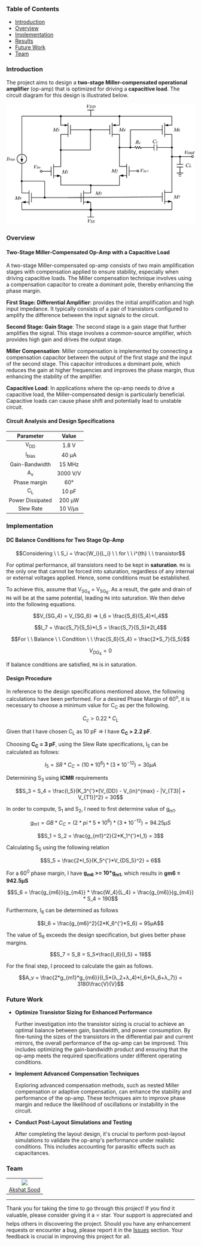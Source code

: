 <h3>Table of Contents</h3>
<ul>
    <li><a href="#introduction">Introduction</a></li>
    <li><a href="#overview">Overview</a></li>
    <li><a href="#implementation">Implementation</a></li>
    <li><a href="#results">Results</a></li>
    <li><a href="#future-work">Future Work</a></li>
    <li><a href="#team">Team</a></li>
</ul>

<h3 id="introduction">Introduction</h3>
<div>
    <p>
        The project aims to design a <b>two-stage Miller-compensated operational amplifier</b> (op-amp) that is optimized for driving a<b> capacitive load</b>. The circuit diagram for this design is illustrated below.
    </p>
</div>

<div align="center">
    <img width="600" src="./assets/circuit-diagram.png">
</div>

<h3 id="overview">Overview</h3>
<div>
    <h4>Two-Stage Miller-Compensated Op-Amp with a Capacitive Load</h4>
    <p>
        A two-stage Miller-compensated op-amp consists of two main amplification stages with compensation applied to ensure stability, especially when driving capacitive loads. The Miller compensation technique involves using a compensation capacitor to create a dominant pole, thereby enhancing the phase margin.
    </p>
</div>
<div>
    <p>
        <b>First Stage: Differential Amplifier</b>: provides the initial amplification and high input impedance. It typically consists of a pair of transistors configured to amplify the difference between the input signals to the circuit.
    </p>
</div>
<div>
    <p>
        <b>Second Stage: Gain Stage</b>: The second stage is a gain stage that further amplifies the signal. This stage involves a common-source amplifier, which provides high gain and drives the output stage.
    </p>
</div>
<div>
    <p>
        <b>Miller Compensation</b>: Miller compensation is implemented by connecting a compensation capacitor between the output of the first stage and the input of the second stage. This capacitor introduces a dominant pole, which reduces the gain at higher frequencies and improves the phase margin, thus enhancing the stability of the amplifier.
    </p>
</div>
<div>
    <p>
        <b>Capacitive Load</b>: In applications where the op-amp needs to drive a capacitive load, the Miller-compensated design is particularly beneficial. Capacitive loads can cause phase shift and potentially lead to unstable circuit.
    </p>
</div>

<h4>Circuit Analysis and Design Specifications</h4>

|    Parameter     |  Value   |
| :--------------: | :------: |
|  V<sub>DD</sub>  |  1.8 V   |
| I<sub>bias</sub> |  40 μA   |
|  Gain-Bandwidth  |  15 MHz  |
|  A<sub>v</sub>   | 3000 V/V |
|   Phase margin   |   60°    |
|  C<sub>L</sub>   |  10 pF   |
| Power Dissipated |  200 μW  |
|    Slew Rate     | 10 V/μs  |

<h3 id="implementation">Implementation</h3>
<h4>DC Balance Conditions for Two Stage Op-Amp</h4>

$$Considering \ \ S_i = \frac{W_i}{L_i} \ \ for \ \ i^{th} \ \ transistor$$

<p>For optimal performance, all transistors need to be kept in <b>saturation</b>. <code>M4</code> is the only one that cannot be forced into saturation, regardless of any internal or external voltages applied. Hence, some conditions must be established.</p>

<p>To achieve this, assume that V<sub>SG<sub>4</sub></sub> = V<sub>SG<sub>6</sub></sub>. As a result, the gate and drain of <code>M4</code> will be at the same potential, leading <code>M4</code> into saturation. We then delve into the following equations.</p>

$$V_{SG_4} = V_{SG_6} => I_6 = \frac{S_6}{S_4}*I_4$$

$$I_7 = \frac{S_7}{S_5}*I_5 = \frac{S_7}{S_5}*2I_4$$

$$For \ \ Balance \ \ Condition \ \ \frac{S_6}{S_4} = \frac{2*S_7}{S_5}$$

$$V_{DG_4} = 0$$

If balance conditions are satisfied, <code>M4</code> is in saturation.

<h4>Design Procedure</h4>
<div>
    In reference to the design specifications mentioned above, the following calculations have been performed. For a desired Phase Margin of 60<sup>o</sup>, it is necessary to choose a minimum value for C<sub>C</sub> as per the following.
</div>

$$C_c > 0.22*C_L$$

<p>Given that I have chosen C<sub>L</sub> as 10 pF => I have <b>C<sub>C</sub> &gt; 2.2 pF</b>.</p>
    
Choosing <b>C<sub>C</sub> = 3 pF</b>, using the Slew Rate specifications, I<sub>5</sub> can be calculated as follows:

$$I_5 = SR*C_C = (10*10^6)*(3*10^{-12}) = 30 μA$$

Determining S<sub>3</sub> using <b>ICMR</b> requirements

$$S_3 = S_4 = \frac{I_5}{K_3^{'}*[V_{DD} - V_{in}^{max} - |V_{T3}| + V_{T1}]^2} = 30$$

In order to compute, S<sub>1</sub> and S<sub>2</sub>, I need to first determine value of g<sub>m1</sub>.

$$g_{m1} = GB*C_C = (2*pi*5*10^6)*(3*10^{-12}) = 94.25μS$$

$$S_1 = S_2 = \frac{g_{m1}^2}{2*K_1^{'}*I_1} = 3$$

Calculating  S<sub>5</sub> using the following relation

$$S_5 = \frac{2*I_5}{K_5^{'}*V_{DS_5}^2} = 6$$

For a 60<sup>0</sup> phase margin, I have <b>g<sub>m6</sub> >= 10*g<sub>m1</sub></b>, which results in <b>g<sib>m6</sub> = 942.5μS</b>

$$S_6 = \frac{g_{m6}}{g_{m4}} * \frac{W_4}{L_4} = \frac{g_{m6}}{g_{m4}} * S_4 = 190$$

Furthermore, I<sub>6</sub> can be determined as follows

$$I_6 = \frac{g_{m6}^2}{2*K_6^{'}*S_6} = 95μA$$

The value of S<sub>6</sub> exceeds the design specification, but gives better phase margins. 

$$S_7 = S_8 =  S_5*\frac{I_6}{I_5} = 19$$

For the final step, I proceed to calculate the gain as follows.

$$A_v = \frac{2*g_{m1}*g_{m6}}{I_5*(λ_2+λ_4)*I_6*(λ_6+λ_7)} = 3180\frac{V}{V}$$

<!-- <h3 id="results">Results</h3> -->


<h3 id="future-work">Future Work</h3>
<ul>
    <li>
        <strong>Optimize Transistor Sizing for Enhanced Performance</strong>
        <p>Further investigation into the transistor sizing is crucial to achieve an optimal balance between gain, bandwidth, and power consumption. By fine-tuning the sizes of the transistors in the differential pair and current mirrors, the overall performance of the op-amp can be improved. This includes optimizing the gain-bandwidth product and ensuring that the op-amp meets the required specifications under different operating conditions.</p>
    </li>
    <li>
        <strong>Implement Advanced Compensation Techniques</strong>
        <p>Exploring advanced compensation methods, such as nested Miller compensation or adaptive compensation, can enhance the stability and performance of the op-amp. These techniques aim to improve phase margin and reduce the likelihood of oscillations or instability in the circuit.</p>
    </li>
    <li>
        <strong>Conduct Post-Layout Simulations and Testing</strong>
        <p>After completing the layout design, it's crucial to perform post-layout simulations to validate the op-amp's performance under realistic conditions. This includes accounting for parasitic effects such as capacitances.</p>
    </li>
</ul>

<h3 id="team">Team</h3>
<div>
    <table>
        <tr align="center">
            <td>
                <img width="100" src="https://avatars.githubusercontent.com/u/148894491?v=4"><br>
                <a href="https://github.com/asood-life">Akshat Sood</a>
            </td>
        </tr>
    </table>
</div>
<hr>
<div>
    Thank you for taking the time to go through this project! If you find it valuable, please consider giving it a ⭐ star. Your support is appreciated and helps others in discovering the project. Should you have any enhancement requests or encounter a bug, please report it in the <a href="https://github.com/asood-life/api-rate-warden/issues">Issues</a> section. Your feedback is crucial in improving this project for all.
</div>
